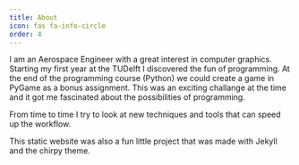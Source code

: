 ```yaml
---
title: About
icon: fas fa-info-circle
order: 4
---
```


I am an Aerospace Engineer with a great interest in computer graphics. Starting my first year at the TUDelft I discovered the fun of programming. At the end of the programming course (Python) we could create a game in PyGame as a bonus assignment. This was an exciting challange at the time and it got me fascinated about the possibilities of programming.

From time to time I try to look at new techniques and tools that can speed up the workflow.

This static website was also a fun little project that was made with Jekyll and the chirpy theme.